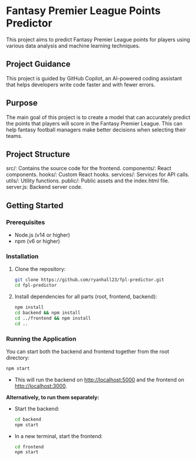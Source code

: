 # Fantasy Premier League Points Predictor

This project aims to predict Fantasy Premier League points for players using various data analysis and machine learning techniques.

## Project Guidance

This project is guided by GitHub Copilot, an AI-powered coding assistant that helps developers write code faster and with fewer errors.

## Purpose

The main goal of this project is to create a model that can accurately predict the points that players will score in the Fantasy Premier League. This can help fantasy football managers make better decisions when selecting their teams.

## Project Structure
src/: Contains the source code for the frontend.
components/: React components.
hooks/: Custom React hooks.
services/: Services for API calls.
utils/: Utility functions.
public/: Public assets and the index.html file.
server.js: Backend server code.

## Getting Started

### Prerequisites

- Node.js (v14 or higher)
- npm (v6 or higher)

### Installation

1. Clone the repository:
    ```sh
    git clone https://github.com/ryanhall23/fpl-predictor.git
    cd fpl-predictor
    ```

2. Install dependencies for all parts (root, frontend, backend):
    ```sh
    npm install
    cd backend && npm install
    cd ../frontend && npm install
    cd ..
    ```

### Running the Application

You can start both the backend and frontend together from the root directory:

```sh
npm start
```

- This will run the backend on [http://localhost:5000](http://localhost:5000) and the frontend on [http://localhost:3000](http://localhost:3000).

**Alternatively, to run them separately:**

- Start the backend:
    ```sh
    cd backend
    npm start
    ```
- In a new terminal, start the frontend:
    ```sh
    cd frontend
    npm start
    ```